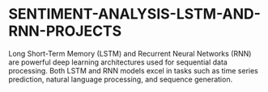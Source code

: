 # SENTIMENT-ANALYSIS-LSTM-AND-RNN-PROJECTS
Long Short-Term Memory (LSTM) and Recurrent Neural Networks (RNN) are powerful deep learning architectures used for sequential data processing. Both LSTM and RNN models excel in tasks such as time series prediction, natural language processing, and sequence generation. 
